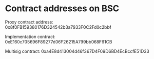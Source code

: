 # Contract addresses on BSC

Proxy contract address: 0x8f0FB159380176D324542b3a7933F0C2Fd0c2bbf

Implementation contract: 0xE160c705696F89277d06F26215A799bb068F61CB

Multisig contract: 0xa4E8d413004d46f367D4F09D6BD4EcBccfE51D33
